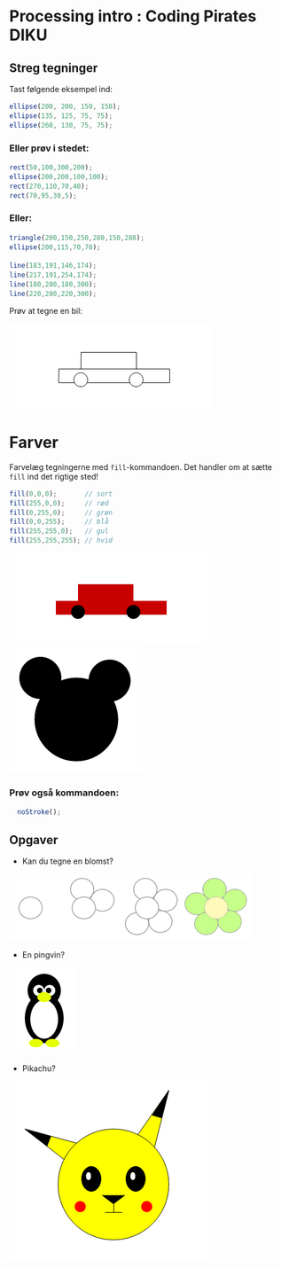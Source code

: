 <link id="linkstyle" rel="stylesheet" href="../foghorn.css">
<meta http-equiv="Content-Type" content="text/html;charset=UTF-8">

# Processing intro :  Coding Pirates DIKU



## Streg tegninger
Tast følgende eksempel ind:
```javascript
ellipse(200, 200, 150, 150);
ellipse(135, 125, 75, 75);
ellipse(260, 130, 75, 75);
```
### Eller prøv i stedet:
```javascript
rect(50,100,300,200);
ellipse(200,200,100,100);
rect(270,110,70,40);
rect(70,95,30,5);
```

### Eller:
``` javascript
triangle(200,150,250,280,150,280);
ellipse(200,115,70,70);

line(183,191,146,174);
line(217,191,254,174);
line(180,280,180,300);
line(220,280,220,300);
```

Prøv at tegne en bil:

![bil](pics/bil-streg.png)

# Farver
Farvelæg tegningerne med `fill`-kommandoen. Det handler om at
sætte `fill` ind det rigtige sted!
```javascript
fill(0,0,0);       // sort
fill(255,0,0);     // rød
fill(0,255,0);     // grøn
fill(0,0,255);     // blå
fill(255,255,0);   // gul
fill(255,255,255); // hvid
```

![bil](pics/bil-farvet.png) ![Mickey](pics/mickey_simpel.png)


### Prøv også kommandoen:
```javascript
  noStroke();
```

## Opgaver
* Kan du tegne en blomst?

![](pics/blomst.png)

* En pingvin?

![](pics/pingvin.png)

* Pikachu?

![](pics/pikachu.png)
